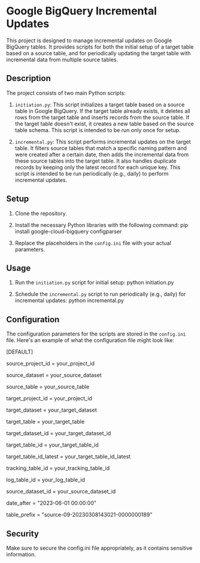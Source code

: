 # Google BigQuery Incremental Updates

This project is designed to manage incremental updates on Google BigQuery tables. It provides scripts for both the initial setup of a target table based on a source table, and for periodically updating the target table with incremental data from multiple source tables.

## Description

The project consists of two main Python scripts:

1. `initiation.py`: This script initializes a target table based on a source table in Google BigQuery. If the target table already exists, it deletes all rows from the target table and inserts records from the source table. If the target table doesn't exist, it creates a new table based on the source table schema. This script is intended to be run only once for setup.

2. `incremental.py`: This script performs incremental updates on the target table. It filters source tables that match a specific naming pattern and were created after a certain date, then adds the incremental data from these source tables into the target table. It also handles duplicate records by keeping only the latest record for each unique key. This script is intended to be run periodically (e.g., daily) to perform incremental updates.

## Setup

1. Clone the repository.

2. Install the necessary Python libraries with the following command: 
pip install google-cloud-bigquery configparser


3. Replace the placeholders in the `config.ini` file with your actual parameters.

## Usage

1. Run the `initiation.py` script for initial setup: python initiation.py


2. Schedule the `incremental.py` script to run periodically (e.g., daily) for incremental updates: python incremental.py


## Configuration

The configuration parameters for the scripts are stored in the `config.ini` file. Here's an example of what the configuration file might look like:

[DEFAULT]

source_project_id = your_project_id 

source_dataset = your_source_dataset 

source_table = your_source_table 

target_project_id = your_project_id 

target_dataset = your_target_dataset 

target_table = your_target_table 

target_dataset_id = your_target_dataset_id 

target_table_id = your_target_table_id 

target_table_id_latest = your_target_table_id_latest 

tracking_table_id = your_tracking_table_id 

log_table_id = your_log_table_id 

source_dataset_id = your_source_dataset_id 

date_after = "2023-06-01 00:00:00" 

table_prefix = "source-09-20230308143021-0000000189" 

## Security

Make sure to secure the config.ini file appropriately, as it contains sensitive information.
